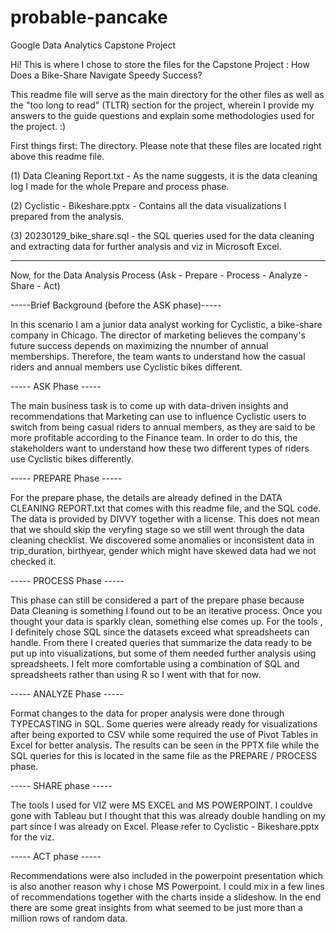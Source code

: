 # probable-pancake
Google Data Analytics Capstone Project

Hi! This is where I chose to store the files for the Capstone Project : How Does a Bike-Share Navigate Speedy Success? 

This readme file will serve as the main directory for the other files as well as the "too long to read" (TLTR) section for the project,
wherein I provide my answers to the guide questions and explain some methodologies used for the project. :) 

First things first: The directory. Please note that these files are located right above this readme file.

(1) Data Cleaning Report.txt - As the name suggests, it is the data cleaning log I made for the whole Prepare and process phase. 

(2) Cyclistic - Bikeshare.pptx - Contains all the data visualizations I prepared from the analysis.

(3) 20230129_bike_share.sql - the SQL queries used for the data cleaning and extracting data for further analysis and viz in Microsoft Excel. 

----------------------------

Now, for the Data Analysis Process (Ask - Prepare - Process - Analyze - Share - Act)

-----Brief Background (before the ASK phase)-----

In this scenario I am a junior data analyst working for Cyclistic, a bike-share company in Chicago. The director of marketing believes the company's future
success depends on maximizing the nnumber of annual memberships. Therefore, the team wants to understand how the casual riders and annual members use Cyclistic
bikes different.

----- ASK Phase -----

The main business task is to come up with data-driven insights and recommendations that Marketing can use to influence Cyclistic users to switch from being casual riders
to annual members, as they are said to be more profitable according to the Finance team. In order to do this, the stakeholders want to understand how these two different
types of riders use Cyclistic bikes differently. 

----- PREPARE Phase -----
 
For the prepare phase, the details are already defined in the DATA CLEANING REPORT.txt that comes with this readme file, and the SQL code. 
The data is provided by DIVVY together with a license. This does not mean that we should skip the veryfing stage so we still went through the data cleaning
checklist. We discovered some anomalies or inconsistent data in trip_duration, birthyear, gender which might have skewed data had we not checked it. 

----- PROCESS Phase -----

This phase can still be considered a part of the prepare phase because Data Cleaning is something I found out to be an iterative process. Once you thought your data
is sparkly clean, something else comes up. For the tools , I definitely chose SQL since the datasets exceed what spreadsheets can handle. From there I created
queries that summarize the data ready to be put up into visualizations, but some of them needed further analysis using spreadsheets. I felt more comfortable
using a combination of SQL and spreadsheets rather than using R so I went with that for now. 

----- ANALYZE Phase ----- 

Format changes to the data for proper analysis were done through TYPECASTING in SQL. Some queries were already ready for visualizations after being exported to CSV
while some required the use of Pivot Tables in Excel for better analysis. The results can be seen in the PPTX file while the SQL queries for this is located in the same file as the PREPARE / PROCESS phase. 

----- SHARE phase -----

The tools I used for VIZ were MS EXCEL and MS POWERPOINT. I couldve gone with Tableau but I thought that this was already double handling on my part since I was already on Excel. Please refer to Cyclistic - Bikeshare.pptx for the viz. 

----- ACT phase -----

Recommendations were also included in the powerpoint presentation which is also another reason why i chose MS Powerpoint. I could mix in a few lines of recommendations
together with the charts inside a slideshow. In the end there are some great insights from what seemed to be just more than a million rows of random data. 
